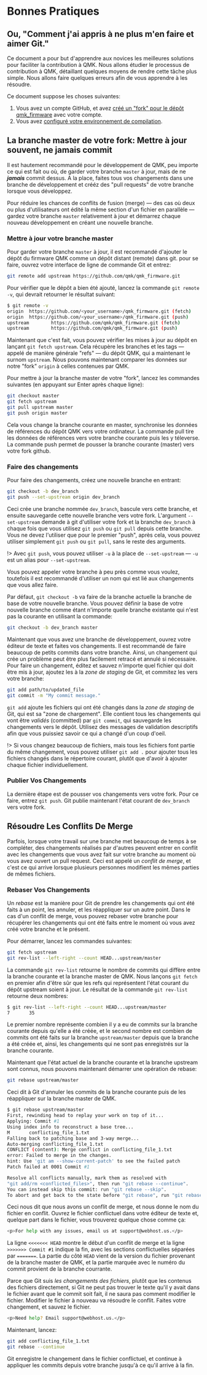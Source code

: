 # Bonnes Pratiques

## Ou, "Comment j'ai appris à ne plus m'en faire et aimer Git."

Ce document a pour but d'apprendre aux novices les meilleures solutions pour faciliter la contribution à QMK. Nous allons étudier le processus de contribution à QMK, détaillant quelques moyens de rendre cette tâche plus simple. Nous allons faire quelques erreurs afin de vous apprendre à les résoudre.

Ce document suppose les choses suivantes:

1. Vous avez un compte GitHub, et avez [créé un "fork" pour le dépôt qmk_firmware](fr-FR/getting_started_github.md) avec votre compte.
2. Vous avez [configuré votre environnement de compilation](fr-FR/newbs_getting_started.md?id=environment-setup).

## La branche master de votre fork: Mettre à jour souvent, ne jamais commit

Il est hautement recommandé pour le développement de QMK, peu importe ce qui est fait ou où, de garder votre branche `master` à jour, mais de ne ***jamais*** commit dessus. A la place, faites tous vos changements dans une branche de développement et crééz des "pull requests" de votre branche lorsque vous développez.

Pour réduire les chances de conflits de fusion (merge) &mdash; des cas où deux ou plus d'utilisateurs ont édité la même section d'un fichier en parallèle &mdash; gardez votre branche `master` relativement à jour et démarrez chaque nouveau développement en créant une nouvelle branche.

### Mettre à jour votre branche master

Pour garder votre branche `master` à jour, il est recommandé d'ajouter le dépôt du firmware QMK comme un dépôt distant (remote) dans git. pour se faire, ouvrez votre interface de ligne de commande Git et entrez:

```bash
git remote add upstream https://github.com/qmk/qmk_firmware.git
```

Pour vérifier que le dépôt a bien été ajouté, lancez la commande `git remote -v`, qui devrait retourner le résultat suivant:

```bash
$ git remote -v
origin  https://github.com/<your_username>/qmk_firmware.git (fetch)
origin  https://github.com/<your_username>/qmk_firmware.git (push)
upstream        https://github.com/qmk/qmk_firmware.git (fetch)
upstream        https://github.com/qmk/qmk_firmware.git (push)
```

Maintenant que c'est fait, vous pouvez vérifier les mises à jour au dépôt en lançant `git fetch upstream`. Cela récupère les branches et les tags &mdash; appelé de manière générale "refs" &mdash; du dépôt QMK, qui a maintenant le surnom `upstream`. Nous pouvons maintenant comparer les données sur notre "fork" `origin` à celles contenues par QMK.

Pour mettre à jour la branche master de votre "fork", lancez les commandes suivantes (en appuyant sur Enter après chaque ligne):

```bash
git checkout master
git fetch upstream
git pull upstream master
git push origin master
```

Cela vous change la branche courante en master, synchronise les données de références du dépôt QMK vers votre ordinateur. La commande pull tire les données de références vers votre branche courante puis les y téleverse. La commande push permet de pousser la branche courante (master) vers votre fork github.

### Faire des changements

Pour faire des changements, créez une nouvelle branche en entrant:

```bash
git checkout -b dev_branch
git push --set-upstream origin dev_branch
```

Ceci crée une branche nommée `dev_branch`, bascule vers cette branche, et ensuite sauvegarde cette nouvelle branche vers votre fork. L'argument `--set-upstream` demande à git d'utiliser votre fork et la branche `dev_branch` à chaque fois que vous utilisez `git push` ou `git pull` depuis cette branche. Vous ne devez l'utiliser que pour le premier "push", après cela, vous pouvez utiliser simplement `git push` ou `git pull`, sans le reste des arguments.

!> Avec `git push`, vous pouvez utiliser `-u` à la place de `--set-upstream` &mdash; `-u` est un alias pour `--set-upstream`.

Vous pouvez appeler votre branche à peu près comme vous voulez, toutefois il est recommandé d'utiliser un nom qui est lié aux changements que vous allez faire.

Par défaut, `git checkout -b` va faire de la branche actuelle la branche de base de votre nouvelle branche. Vous pouvez définir la base de votre nouvelle branche comme étant n'importe quelle branche existante qui n'est pas la courante en utilisant la commande:

```bash
git checkout -b dev_branch master
```

Maintenant que vous avez une branche de développement, ouvrez votre éditeur de texte et faites vos changements. Il est recommandé de faire beaucoup de petits commits dans votre branche. Ainsi, un changement qui crée un problème peut être plus facilement retracé et annulé si nécessaire. Pour faire un changement, éditez et sauvez n'importe quel fichier qui doit être mis à jour, ajoutez les à la *zone de staging* de Git, et commitez les vers votre branche:

```bash
git add path/to/updated_file
git commit -m "My commit message."
```

`git add` ajoute les fichiers qui ont été changés dans la *zone de staging* de Git, qui est sa "zone de chargement". Elle contient tous les changements qui vont être *validés* (committed) par `git commit`, qui sauvegarde les changements vers le dépôt. Utilisez des messages de validation descriptifs afin que vous puissiez savoir ce qui a changé d'un coup d'oeil.

!> Si vous changez beaucoup de fichiers, mais tous les fichiers font partie du même changement, vous pouvez utiliser `git add .` pour ajouter tous les fichiers changés dans le répertoire courant, plutôt que d'avoir à ajouter chaque fichier individuellement.

### Publier Vos Changements

La dernière étape est de pousser vos changements vers votre fork. Pour ce faire, entrez `git push`. Git publie maintenant l'état courant de `dev_branch` vers votre fork.

## Résoudre Les Conflits De Merge

Parfois, lorsque votre travail sur une branche met beaucoup de temps à se compléter, des changements réalisés par d'autres peuvent entrer en conflit avec les changements que vous avez fait sur votre branche au moment où vous avez ouvert un pull request. Ceci est appelé un *conflit de merge*, et c'est ce qui arrive lorsque plusieurs personnes modifient les mêmes parties de mêmes fichiers.

### Rebaser Vos Changements

Un *rebase* est la manière pour Git de prendre les changements qui ont été faits à un point, les annuler, et les réappliquer sur un autre point. Dans le cas d'un conflit de merge, vous pouvez rebaser votre branche pour récupérer les changements qui ont été faits entre le moment où vous avez créé votre branche et le présent.

Pour démarrer, lancez les commandes suivantes:

```bash
git fetch upstream
git rev-list --left-right --count HEAD...upstream/master
```

La commande `git rev-list` retourne le nombre de commits qui diffère entre la branche courante et la branche master de QMK. Nous lançons `git fetch` en premier afin d'être sûr que les refs qui représentent l'état courant du dépôt upstream soient à jour. Le résultat de la commande `git rev-list` retourne deux nombres:

```bash
$ git rev-list --left-right --count HEAD...upstream/master
7       35
```

Le premier nombre représente combien il y a eu de commits sur la branche courante depuis qu'elle a été créée, et le second nombre est combien de commits ont été faits sur la branche `upstream/master` depuis que la branche a été créée et, ainsi, les changements qui ne sont pas enregistrés sur la branche courante.

Maintenant que l'état actuel de la branche courante et la branche upstream sont connus, nous pouvons maintenant démarrer une opération de rebase:

```bash
git rebase upstream/master
```

Ceci dit à Git d'annuler les commits de la branche courante puis de les réappliquer sur la branche master de QMK.

```bash
$ git rebase upstream/master
First, rewinding head to replay your work on top of it...
Applying: Commit #1
Using index info to reconstruct a base tree...
M       conflicting_file_1.txt
Falling back to patching base and 3-way merge...
Auto-merging conflicting_file_1.txt
CONFLICT (content): Merge conflict in conflicting_file_1.txt
error: Failed to merge in the changes.
hint: Use 'git am --show-current-patch' to see the failed patch
Patch failed at 0001 Commit #1

Resolve all conflicts manually, mark them as resolved with
"git add/rm <conflicted_files>", then run "git rebase --continue".
You can instead skip this commit: run "git rebase --skip".
To abort and get back to the state before "git rebase", run "git rebase --abort".
```

Ceci nous dit que nous avons un conflit de merge, et nous donne le nom du fichier en conflit. Ouvrez le fichier conflictuel dans votre éditeur de texte et, quelque part dans le fichier, vous trouverez quelque chose comme ça:

```bash
<p>For help with any issues, email us at support@webhost.us.</p>
```

La ligne `<<<<<<< HEAD` montre le début d'un conflit de merge et la ligne `>>>>>>> Commit #1` indique la fin, avec les sections conflictuelles séparées par `=======`. La partie du côté `HEAD` vient de la version du fichier provenant de la branche master de QMK, et la partie marquée avec le numéro du commit provient de la branche courrante.

Parce que Git suis *les changements des fichiers*, plutôt que les contenus des fichiers directement, si Git ne peut pas trouver le texte qu'il y avait dans le fichier avant que le commit soit fait, il ne saura pas comment modifier le fichier. Modifier le fichier à nouveau va résoudre le conflit. Faites votre changement, et sauvez le fichier.

```bash
<p>Need help? Email support@webhost.us.</p>
```

Maintenant, lancez:

```bash
git add conflicting_file_1.txt
git rebase --continue
```

Git enregistre le changement dans le fichier conflictuel, et continue à appliquer les commits depuis votre branche jusqu'à ce qu'il arrive à la fin.
